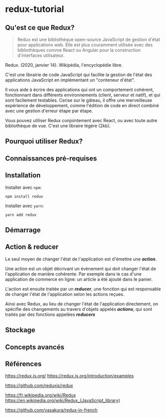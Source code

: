 # redux-tutorial

## Qu'est ce que Redux?

> Redux est une bibliothèque open-source JavaScript de gestion d'état pour applications web. Elle est plus couramment utilisée avec des bibliothèques comme React ou Angular pour la construction d'interfaces utilisateur.

Redux. (2020, janvier 14). Wikipédia, l'encyclopédie libre.

C'est une librairie de code JavaScript qui facilite la gestion de l'état des applications JavaScript en implémentant un "conteneur d'état".

Il vous aide à écrire des applications qui ont un comportement cohérent, fonctionnant dans différents environnements (client, serveur et natif), et qui sont facilement testables. Cerise sur le gâteau, il offre une merveilleuse expérience de développement, comme l'édition de code en direct combiné avec une gestion d'erreur étape par étape.

Vous pouvez utiliser Redux conjointement avec React, ou avec toute autre bibliothèque de vue. C'est une libraire légère (2kb).

## Pourquoi utiliser Redux?

## Connaissances pré-requises


## Installation

Installer avec `npm`:
```
npm install redux
```

Installer avec `yarn`:
```
yarn add redux
```

## Démarrage

## Action & reducer

Le seul moyen de changer l'état de l'application est d'émettre une ***action***.

Une action est un objet décrivant un évènement qui doit changer l'état de l'application de manière cohérente. Par exemple dans le cas d'une application de commerce en ligne: un article a été ajouté dans le panier.

L'action est ensuite traitée par un ***reducer***, une fonction qui est responsable de changer l'état de l'application selon les actions reçues.

Ainsi avec Redux, au lieu de changer l'état de l'application directement, on spécifie des changements au travers d'objets appelés ***actions***, qui sont traités par des fonctions appelées ***reducers***

## Stockage

## Concepts avancés

## Références

https://redux.js.org/
https://redux.js.org/introduction/examples

https://github.com/reduxjs/redux

https://fr.wikipedia.org/wiki/Redux
https://en.wikipedia.org/wiki/Redux_(JavaScript_library)

https://github.com/yasakura/redux-in-french
